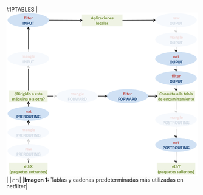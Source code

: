 #IPTABLES
|![Tablas y cadenas predeterminadas más utilizadas en netfilter](netfilter_abreviado_003.png)|
|:--:|
|**Imagen 1:** Tablas y cadenas predeterminadas más utilizadas en netfilter|
